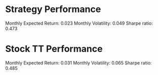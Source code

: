 # Strategy Performance
Monthly Expected Return: 0.023
Monthly Volatility: 0.049
Sharpe ratio: 0.473
# Stock TT Performance
Monthly Expected Return: 0.031
Monthly Volatility: 0.065
Sharpe ratio: 0.485
